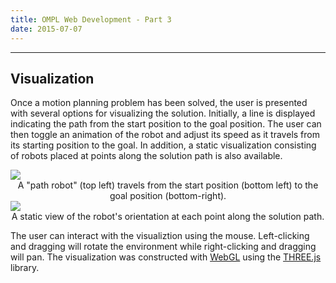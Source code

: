 ```yaml
---
title: OMPL Web Development - Part 3
date: 2015-07-07
---
```


---

## Visualization

Once a motion planning problem has been solved, the user is presented with
several options for visualizing the solution. Initially, a line is displayed
indicating the path from the start position to the goal position. The user can
then toggle an animation of the robot and adjust its speed as it travels from
its starting position to the goal. In addition, a static visualization
consisting of robots placed at points along the solution path is also available.

<img src="../images/omplweb/solution_anim.jpg" class="img-responsive">
<center>A "path robot" (top left) travels from the start position (bottom left) to the goal position (bottom-right).</center>

<img src="../images/omplweb/solution_static.jpg" class="img-responsive">
<center>A static view of the robot's orientation at each point along the
solution path.</center>

The user can interact with the visualiztion using the mouse. Left-clicking and
dragging will rotate the environment while right-clicking and dragging will pan.
The visualization was constructed with [WebGL](https://www.khronos.org/webgl/)
using the [THREE.js](http://threejs.org) library.
